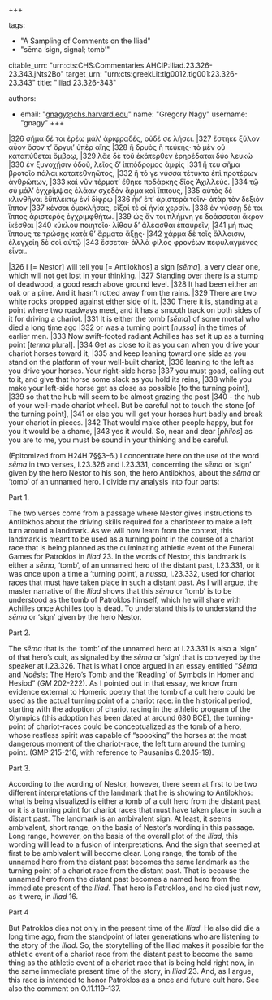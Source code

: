 +++

tags:
- "A Sampling of Comments on the Iliad"
- "sēma ‘sign, signal; tomb’"

citable_urn: "urn:cts:CHS:Commentaries.AHCIP:Iliad.23.326-23.343.jNts2Bo"
target_urn: "urn:cts:greekLit:tlg0012.tlg001:23.326-23.343"
title: "Iliad 23.326-343"

authors:
- email: "gnagy@chs.harvard.edu"
  name: "Gregory Nagy"
  username: "gnagy"
+++

<p>|326 σῆμα δέ τοι ἐρέω μάλ’ ἀριφραδές, οὐδέ σε λήσει. |327 ἕστηκε ξύλον αὖον ὅσον τ’ ὄργυι’ ὑπὲρ αἴης |328 ἢ δρυὸς ἢ πεύκης· τὸ μὲν οὐ καταπύθεται ὄμβρῳ, |329 λᾶε δὲ τοῦ ἑκάτερθεν ἐρηρέδαται δύο λευκὼ |330 ἐν ξυνοχῇσιν ὁδοῦ, λεῖος δ’ ἱππόδρομος ἀμφὶς |331 ἤ τευ σῆμα βροτοῖο πάλαι κατατεθνηῶτος, |332 ἢ τό γε νύσσα τέτυκτο ἐπὶ προτέρων ἀνθρώπων, |333 καὶ νῦν τέρματ’ ἔθηκε ποδάρκης δῖος Ἀχιλλεύς. |334 τῷ σὺ μάλ’ ἐγχρίμψας ἐλάαν σχεδὸν ἅρμα καὶ ἵππους, |335 αὐτὸς δὲ κλινθῆναι ἐϋπλέκτῳ ἐνὶ δίφρῳ |336 ἦκ’ ἐπ’ ἀριστερὰ τοῖιν· ἀτὰρ τὸν δεξιὸν ἵππον |337 κένσαι ὁμοκλήσας, εἶξαί τέ οἱ ἡνία χερσίν. |338 ἐν νύσσῃ δέ τοι ἵππος ἀριστερὸς ἐγχριμφθήτω. |339 ὡς ἄν τοι πλήμνη γε δοάσσεται ἄκρον ἱκέσθαι |340 κύκλου ποιητοῖο· λίθου δ’ ἀλέασθαι ἐπαυρεῖν, |341 μή πως ἵππους τε τρώσῃς κατά θ’ ἅρματα ἄξῃς· |342 χάρμα δὲ τοῖς ἄλλοισιν, ἐλεγχείη δὲ σοὶ αὐτῷ |343 ἔσσεται· ἀλλὰ φίλος φρονέων πεφυλαγμένος εἶναι.</p><p>|326 I [= Nestor] will tell you [= Antilokhos] a sign [<em>sēma</em>], a very clear one, which will not get lost in your thinking. |327 Standing over there is a stump of deadwood, a good reach above ground level. |328 It had been either an oak or a pine. And it hasn’t rotted away from the rains. |329 There are two white rocks propped against either side of it. |330 There it is, standing at a point where two roadways meet, and it has a smooth track on both sides of it for driving a chariot. |331 It is either the tomb [<em>sēma</em>] of some mortal who died a long time ago |332 or was a turning point [<em>nussa</em>] in the times of earlier men. |333 Now swift-footed radiant Achilles has set it up as a turning point [<em>terma</em> plural]. |334 Get as close to it as you can when you drive your chariot horses toward it, |335 and keep leaning toward one side as you stand on the platform of your well-built chariot, |336 leaning to the left as you drive your horses. Your right-side horse |337 you must goad, calling out to it, and give that horse some slack as you hold its reins, |338 while you make your left-side horse get as close as possible [to the turning point], |339 so that the hub will seem to be almost grazing the post |340 - the hub of your well-made chariot wheel. But be careful not to touch the stone [of the turning point], |341 or else you will get your horses hurt badly and break your chariot in pieces. |342 That would make other people happy, but for you it would be a shame, |343 yes it would. So, near and dear [<em>philos</em>] as you are to me, you must be sound in your thinking and be careful. </p><p>(Epitomized from H24H 7§§3–6.) I concentrate here on the use of the word <em>sēma</em> in two verses, I.23.326 and I.23.331, concerning the <em>sēma</em> or ‘sign’ given by the hero Nestor to his son, the hero Antilokhos, about the <em>sēma</em> or ‘tomb’ of an unnamed hero. I divide my analysis into four parts:</p><p>Part 1.</p><p>The two verses come from a passage where Nestor gives instructions to Antilokhos about the driving skills required for a charioteer to make a left turn around a landmark. As we will now learn from the context, this landmark is meant to be used as a turning point in the course of a chariot race that is being planned as the culminating athletic event of the Funeral Games for Patroklos in <em>Iliad</em> 23. In the words of Nestor, this landmark is either a <em>sēma</em>, ‘tomb’, of an unnamed hero of the distant past, I.23.331, or it was once upon a time a ‘turning point’, a <em>nussa</em>, I.23.332, used for chariot races that must have taken place in such a distant past. As I will argue, the master narrative of the <em>Iliad</em> shows that this <em>sēma</em> or ‘tomb’ is to be understood as the tomb of Patroklos himself, which he will share with Achilles once Achilles too is dead. To understand this is to understand the <em>sēma</em> or ‘sign’ given by the hero Nestor.</p><p>Part 2.</p><p>The <em>sēma</em> that is the ‘tomb’ of the unnamed hero at I.23.331 is also a ‘sign’ of that hero’s cult, as signaled by the <em>sēma</em> or ‘sign’ that is conveyed by the speaker at I.23.326. That is what I once argued in an essay entitled “<em>Sēma</em> and <em>Noēsis</em>: The Hero’s Tomb and the ‘Reading’ of Symbols in Homer and Hesiod” (<em>GM</em> 202-222). As I pointed out in that essay, we know from evidence external to Homeric poetry that the tomb of a cult hero could be used as the actual turning point of a chariot race: in the historical period, starting with the adoption of chariot racing in the athletic program of the Olympics (this adoption has been dated at around 680 BCE), the turning-point of chariot-races could be conceptualized as the tomb of a hero, whose restless spirit was capable of “spooking” the horses at the most dangerous moment of the chariot-race, the left turn around the turning point. (GMP 215-216, with reference to Pausanias 6.20.15-19).</p><p>Part 3.</p><p>According to the wording of Nestor, however, there seem at first to be two different interpretations of the landmark that he is showing to Antilokhos: what is being visualized is either a tomb of a cult hero from the distant past or it is a turning point for chariot races that must have taken place in such a distant past. The landmark is an ambivalent sign. At least, it seems ambivalent, short range, on the basis of Nestor’s wording in this passage. Long range, however, on the basis of the overall plot of the <em>Iliad</em>, this wording will lead to a fusion of interpretations. And the sign that seemed at first to be ambivalent will become clear. Long range, the tomb of the unnamed hero from the distant past becomes the same landmark as the turning point of a chariot race from the distant past. That is because the unnamed hero from the distant past becomes a named hero from the immediate present of the <em>Iliad</em>. That hero is Patroklos, and he died just now, as it were, in <em>Iliad</em> 16. </p><p>Part 4</p><p>But Patroklos dies not only in the present time of the <em>Iliad</em>. He also did die a long time ago, from the standpoint of later generations who are listening to the story of the <em>Iliad</em>. So, the storytelling of the Iliad makes it possible for the athletic event of a chariot race from the distant past to become the same thing as the athletic event of a chariot race that is being held right now, in the same immediate present time of the story, in <em>Iliad</em> 23. And, as I argue, this race is intended to honor Patroklos as a once and future cult hero. See also the comment on O.11.119–137.  </p>